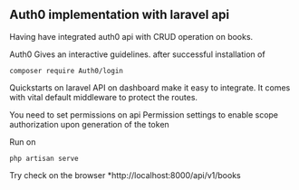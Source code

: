 ## Auth0 implementation with laravel api

Having have integrated auth0 api with CRUD operation on books. 

Auth0 Gives an interactive guidelines. after successful installation of 
```
composer require Auth0/login 
```

Quickstarts on laravel API on dashboard make it easy to integrate.
It comes with vital default middleware to protect the routes. 

You need to set permissions on api Permission settings to enable scope authorization upon generation of the token

Run on
```
php artisan serve 
```
Try check on the browser
*http://localhost:8000/api/v1/books 


